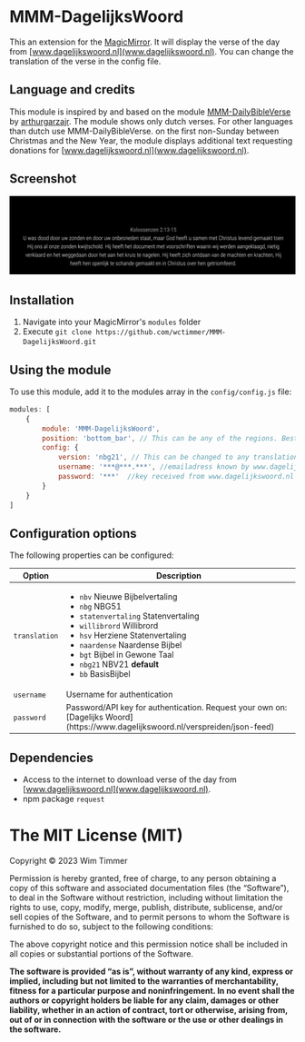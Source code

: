 # MMM-DagelijksWoord
This an extension for the [MagicMirror](https://github.com/MichMich/MagicMirror). It will display the verse of the day from [www.dagelijkswoord.nl](www.dagelijkswoord.nl). You can change the translation of the verse in the config file. 

## Language and credits
This module is inspired by and based on the module [MMM-DailyBibleVerse](https://github.com/arthurgarzajr/MMM-DailyBibleVerse/blob/master/README.md) by [arthurgarzajr](https://github.com/arthurgarzajr). The module shows only dutch verses. For other languages than dutch use MMM-DailyBibleVerse. on the first non-Sunday between Christmas and the New Year, the module displays additional text requesting donations for [www.dagelijkswoord.nl](www.dagelijkswoord.nl).

## Screenshot
![Screenshot](/images/screenshot.png)

## Installation
1. Navigate into your MagicMirror's `modules` folder 
2. Execute `git clone https://github.com/wctimmer/MMM-DagelijksWoord.git`


## Using the module

To use this module, add it to the modules array in the `config/config.js` file:
````javascript
modules: [
	{
		module: 'MMM-DagelijksWoord',
		position: 'bottom_bar',	// This can be any of the regions. Best result is in the bottom_bar as verses can take multiple lines in a day.
		config: {
			version: 'nbg21', // This can be changed to any translation you want
            username: '***@***.***', //emailadress known by www.dagelijkswoord.nl
            password: '***'  //key received from www.dagelijkswoord.nl
		}
	}
]
````

## Configuration options

The following properties can be configured:


<table width="100%">
	<thead>
		<tr>
			<th>Option</th>
			<th width="100%">Description</th>
		</tr>
	<thead>
	<tbody>
		<tr>
			<td><code>translation</code></td>
			<td>
                <ul>
                    <li><code>nbv</code> Nieuwe Bijbelvertaling</li>
                    <li><code>nbg</code> NBG51</li>
                    <li><code>statenvertaling</code> Statenvertaling</li>
                    <li><code>willibrord</code> Willibrord</li>
                    <li><code>hsv</code> Herziene Statenvertaling</li>
                    <li><code>naardense</code> Naardense Bijbel</li>
                    <li><code>bgt</code> Bijbel in Gewone Taal</li>
                    <li><code>nbg21</code> NBV21 <strong>default</strong></li>
                    <li><code>bb</code> BasisBijbel</li>
                </ul>
            </td>
		</tr>
		<tr>
			<td><code>username</code></td>
			<td>Username for authentication</td>
		</tr>
        <tr>
			<td><code>password</code></td>
			<td>Password/API key for authentication. Request your own on: [Dagelijks Woord](https://www.dagelijkswoord.nl/verspreiden/json-feed)</td>
		</tr>
	</tbody>
</table>

## Dependencies
- Access to the internet to download verse of the day from [www.dagelijkswoord.nl](www.dagelijkswoord.nl).
- npm package `request`

The MIT License (MIT)
=====================

Copyright © 2023 Wim Timmer

Permission is hereby granted, free of charge, to any person
obtaining a copy of this software and associated documentation
files (the “Software”), to deal in the Software without
restriction, including without limitation the rights to use,
copy, modify, merge, publish, distribute, sublicense, and/or sell
copies of the Software, and to permit persons to whom the
Software is furnished to do so, subject to the following
conditions:

The above copyright notice and this permission notice shall be
included in all copies or substantial portions of the Software.

**The software is provided “as is”, without warranty of any kind, express or implied, including but not limited to the warranties of merchantability, fitness for a particular purpose and noninfringement. In no event shall the authors or copyright holders be liable for any claim, damages or other liability, whether in an action of contract, tort or otherwise, arising from, out of or in connection with the software or the use or other dealings in the software.**
